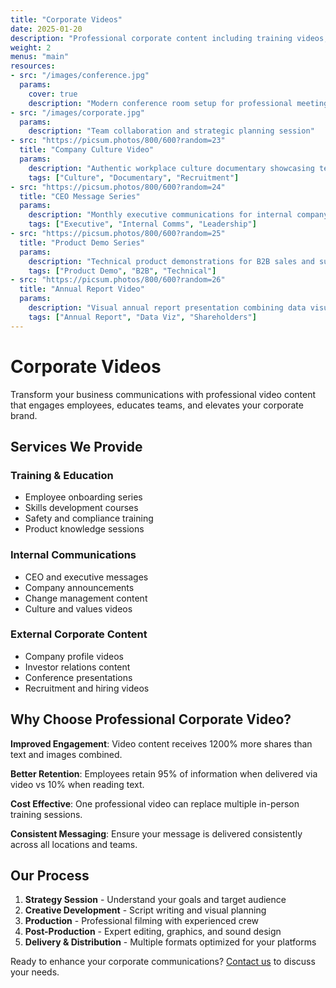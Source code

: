 ```yaml
---
title: "Corporate Videos"
date: 2025-01-20
description: "Professional corporate content including training videos, company profiles, and internal communications."
weight: 2
menus: "main"
resources:
- src: "/images/conference.jpg"
  params:
    cover: true
    description: "Modern conference room setup for professional meetings and presentations"
- src: "/images/corporate.jpg"
  params:
    description: "Team collaboration and strategic planning session"
- src: "https://picsum.photos/800/600?random=23"
  title: "Company Culture Video"
  params:
    description: "Authentic workplace culture documentary showcasing team values and mission"
    tags: ["Culture", "Documentary", "Recruitment"]
- src: "https://picsum.photos/800/600?random=24"
  title: "CEO Message Series"
  params:
    description: "Monthly executive communications for internal company distribution"
    tags: ["Executive", "Internal Comms", "Leadership"]
- src: "https://picsum.photos/800/600?random=25"
  title: "Product Demo Series"
  params:
    description: "Technical product demonstrations for B2B sales and support teams"
    tags: ["Product Demo", "B2B", "Technical"]
- src: "https://picsum.photos/800/600?random=26"
  title: "Annual Report Video"
  params:
    description: "Visual annual report presentation combining data visualization and storytelling"
    tags: ["Annual Report", "Data Viz", "Shareholders"]
---
```


# Corporate Videos

Transform your business communications with professional video content that engages employees, educates teams, and elevates your corporate brand.

## Services We Provide

### Training & Education
- Employee onboarding series
- Skills development courses  
- Safety and compliance training
- Product knowledge sessions

### Internal Communications
- CEO and executive messages
- Company announcements
- Change management content
- Culture and values videos

### External Corporate Content
- Company profile videos
- Investor relations content
- Conference presentations
- Recruitment and hiring videos

## Why Choose Professional Corporate Video?

**Improved Engagement**: Video content receives 1200% more shares than text and images combined.

**Better Retention**: Employees retain 95% of information when delivered via video vs 10% when reading text.

**Cost Effective**: One professional video can replace multiple in-person training sessions.

**Consistent Messaging**: Ensure your message is delivered consistently across all locations and teams.

## Our Process

1. **Strategy Session** - Understand your goals and target audience
2. **Creative Development** - Script writing and visual planning
3. **Production** - Professional filming with experienced crew
4. **Post-Production** - Expert editing, graphics, and sound design
5. **Delivery & Distribution** - Multiple formats optimized for your platforms

Ready to enhance your corporate communications? [Contact us](../contact/) to discuss your needs.